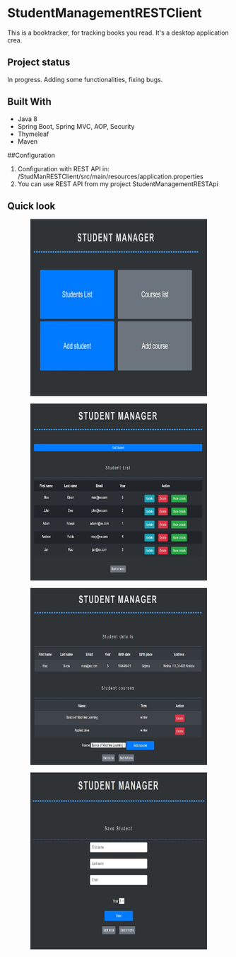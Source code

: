 # StudentManagementRESTClient

This is a booktracker, for tracking books you read. It's a desktop application crea.

## Project status

In progress. Adding some functionalities, fixing bugs.

## Built With

* Java 8
* Spring Boot, Spring MVC, AOP, Security
* Thymeleaf
* Maven
  
##Configuration

1. Configuration with REST API in: /StudManRESTClient/src/main/resources/application.properties
2. You can use REST API from my project StudentManagementRESTApi

## Quick look

<p align="center">
  <img width="400" height="400" src="https://github.com/AlarQ/StudentManagementRESTClient/blob/master/images/main.JPG">
</p>

<p align="center">
  <img width="400" height="400" src="https://github.com/AlarQ/StudentManagementRESTClient/blob/master/images/student_list.JPG">
</p>

<p align="center">
  <img width="400" height="400" src="https://github.com/AlarQ/StudentManagementRESTClient/blob/master/images/student_details.JPG">
</p>

<p align="center">
  <img width="400" height="400" src="https://github.com/AlarQ/StudentManagementRESTClient/blob/master/images/add_student.JPG">
</p>

